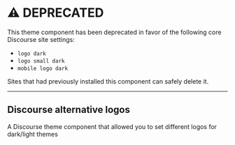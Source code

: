 # ⚠️ DEPRECATED

This theme component has been deprecated in favor of the following core Discourse site settings:

- `logo dark`
- `logo small dark`
- `mobile logo dark`

Sites that had previously installed this component can safely delete it.

---

## Discourse alternative logos

A Discourse theme component that allowed you to set different logos for dark/light themes
